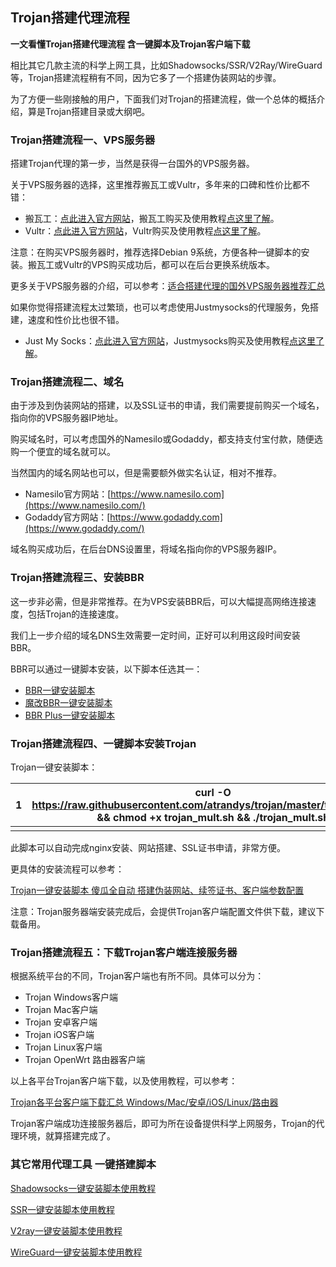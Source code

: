 ## Trojan搭建代理流程

**一文看懂Trojan搭建代理流程 含一键脚本及Trojan客户端下载**

相比其它几款主流的科学上网工具，比如Shadowsocks/SSR/V2Ray/WireGuard等，Trojan搭建流程稍有不同，因为它多了一个搭建伪装网站的步骤。

为了方便一些刚接触的用户，下面我们对Trojan的搭建流程，做一个总体的概括介绍，算是Trojan搭建目录或大纲吧。

 

### Trojan搭建流程一、VPS服务器

搭建Trojan代理的第一步，当然是获得一台国外的VPS服务器。

关于VPS服务器的选择，这里推荐搬瓦工或Vultr，多年来的口碑和性价比都不错：

- 搬瓦工：[点此进入官方网站](https://ssr.tools/goto/banwagonhost)，搬瓦工购买及使用教程[点这里了解](https://ssr.tools/208)。
- Vultr：[点此进入官方网站](https://ssr.tools/goto/vultr)，Vultr购买及使用教程[点这里了解](https://ssr.tools/216)。

注意：在购买VPS服务器时，推荐选择Debian 9系统，方便各种一键脚本的安装。搬瓦工或Vultr的VPS购买成功后，都可以在后台更换系统版本。

更多关于VPS服务器的介绍，可以参考：[适合搭建代理的国外VPS服务器推荐汇总](https://ssr.tools/55)

如果你觉得搭建流程太过繁琐，也可以考虑使用Justmysocks的代理服务，免搭建，速度和性价比也很不错。

- Just My Socks：[点此进入官方网站](https://ssr.tools/goto/justmysocks)，Justmysocks购买及使用教程[点这里了解](https://ssr.tools/999)。



### Trojan搭建流程二、域名

由于涉及到伪装网站的搭建，以及SSL证书的申请，我们需要提前购买一个域名，指向你的VPS服务器IP地址。

购买域名时，可以考虑国外的Namesilo或Godaddy，都支持支付宝付款，随便选购一个便宜的域名就可以。

当然国内的域名网站也可以，但是需要额外做实名认证，相对不推荐。

- Namesilo官方网站：[https://www.namesilo.com](https://www.namesilo.com/)
- Godaddy官方网站：[https://www.godaddy.com](https://www.godaddy.com/)

域名购买成功后，在后台DNS设置里，将域名指向你的VPS服务器IP。

 

### Trojan搭建流程三、安装BBR

这一步非必需，但是非常推荐。在为VPS安装BBR后，可以大幅提高网络连接速度，包括Trojan的连接速度。

我们上一步介绍的域名DNS生效需要一定时间，正好可以利用这段时间安装BBR。

BBR可以通过一键脚本安装，以下脚本任选其一：

- [BBR一键安装脚本](https://ssr.tools/199)
- [魔改BBR一键安装脚本](https://ssr.tools/550)
- [BBR Plus一键安装脚本](https://ssr.tools/1217)

 

 

### Trojan搭建流程四、一键脚本安装Trojan

Trojan一键安装脚本：

| 1    | curl -O https://raw.githubusercontent.com/atrandys/trojan/master/trojan_mult.sh && chmod +x trojan_mult.sh && ./trojan_mult.sh |
| ---- | ------------------------------------------------------------ |
|      |                                                              |

 

此脚本可以自动完成nginx安装、网站搭建、SSL证书申请，非常方便。

更具体的安装流程可以参考：

[Trojan一键安装脚本 傻瓜全自动 搭建伪装网站、续签证书、客户端参数配置](https://ssr.tools/1265)

 

注意：Trojan服务器端安装完成后，会提供Trojan客户端配置文件供下载，建议下载备用。

 

 

### Trojan搭建流程五：下载Trojan客户端连接服务器

根据系统平台的不同，Trojan客户端也有所不同。具体可以分为：

- Trojan Windows客户端
- Trojan Mac客户端
- Trojan 安卓客户端
- Trojan iOS客户端
- Trojan Linux客户端
- Trojan OpenWrt 路由器客户端

 

以上各平台Trojan客户端下载，以及使用教程，可以参考：

[Trojan各平台客户端下载汇总 Windows/Mac/安卓/iOS/Linux/路由器](https://ssr.tools/1413)

 

Trojan客户端成功连接服务器后，即可为所在设备提供科学上网服务，Trojan的代理环境，就算搭建完成了。

 

### **其它常用代理工具 一键搭建脚本**

[Shadowsocks一键安装脚本使用教程](https://ssr.tools/373)

[SSR一键安装脚本使用教程](https://ssr.tools/31)

[V2ray一键安装脚本使用教程](https://ssr.tools/1358)

[WireGuard一键安装脚本使用教程](https://ssr.tools/1492)